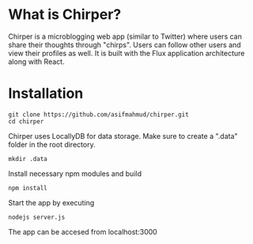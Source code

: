 # What is Chirper?

Chirper is a microblogging web app (similar to Twitter) where users can share their thoughts through "chirps". Users can follow other users and view their profiles as well. It is built with the Flux application architecture along with React. 

# Installation
	git clone https://github.com/asifmahmud/chirper.git
	cd chirper

Chirper uses LocallyDB for data storage. Make sure to create a ".data" folder in the root directory.

	mkdir .data

Install necessary npm modules and build

	npm install

Start the app by executing

	nodejs server.js

The app can be accesed from localhost:3000
